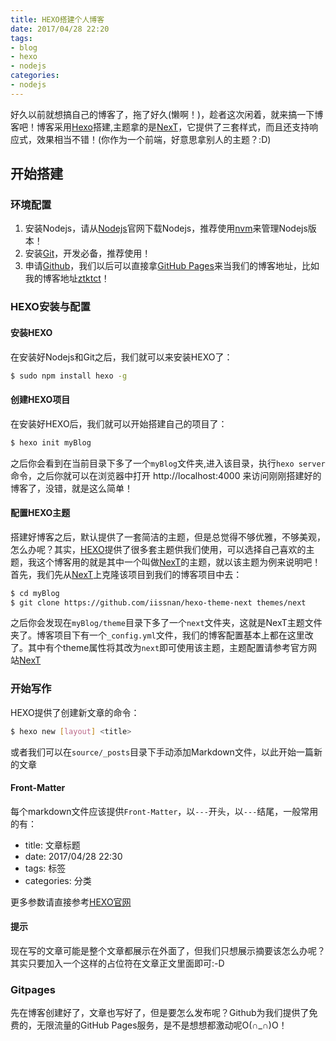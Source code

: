 ```yaml
---
title: HEXO搭建个人博客
date: 2017/04/28 22:20
tags:
- blog
- hexo
- nodejs
categories:
- nodejs
---
```

好久以前就想搞自己的博客了，拖了好久(懒啊！)，趁者这次闲着，就来搞一下博客吧！博客采用[Hexo](https://hexo.io/)搭建,主题拿的是[NexT](http://theme-next.iissnan.com/)，它提供了三套样式，而且还支持响应式，效果相当不错！(你作为一个前端，好意思拿别人的主题？:D)
<!-- more -->
## 开始搭建

### 环境配置
1. 安装Nodejs，请从[Nodejs](https://nodejs.org/en/download/)官网下载Nodejs，推荐使用[nvm](https://github.com/creationix/nvm)来管理Nodejs版本！
2. 安装[Git](https://git-scm.com/downloads)，开发必备，推荐使用！
3. 申请[Github](https://github.com/)，我们以后可以直接拿[GitHub Pages](https://pages.github.com/)来当我们的博客地址，比如我的博客地址[ztktct](https://ztktct.github.io/)！

### HEXO安装与配置
#### 安装HEXO
在安装好Nodejs和Git之后，我们就可以来安装HEXO了：
```bash
$ sudo npm install hexo -g
```
#### 创建HEXO项目
在安装好HEXO后，我们就可以开始搭建自己的项目了：
```bash
$ hexo init myBlog
```
之后你会看到在当前目录下多了一个`myBlog`文件夹,进入该目录，执行`hexo server`命令，之后你就可以在浏览器中打开 http://localhost:4000 来访问刚刚搭建好的博客了，没错，就是这么简单！

#### 配置HEXO主题
搭建好博客之后，默认提供了一套简洁的主题，但是总觉得不够优雅，不够美观，怎么办呢？其实，[HEXO](https://github.com/hexojs/hexo/wiki/Themes)提供了很多套主题供我们使用，可以选择自己喜欢的主题，我这个博客用的就是其中一个叫做[NexT](https://github.com/iissnan/hexo-theme-next)的主题，就以该主题为例来说明吧！
首先，我们先从[NexT](https://github.com/iissnan/hexo-theme-next)上克隆该项目到我们的博客项目中去：
```bash
$ cd myBlog
$ git clone https://github.com/iissnan/hexo-theme-next themes/next
```
之后你会发现在`myBlog/theme`目录下多了一个`next`文件夹，这就是NexT主题文件夹了。博客项目下有一个`_config.yml`文件，我们的博客配置基本上都在这里改了。其中有个theme属性将其改为`next`即可使用该主题，主题配置请参考官方网站[NexT](http://theme-next.iissnan.com/)

### 开始写作
HEXO提供了创建新文章的命令：
```bash
$ hexo new [layout] <title>
```
或者我们可以在`source/_posts`目录下手动添加Markdown文件，以此开始一篇新的文章

#### Front-Matter
每个markdown文件应该提供`Front-Matter`，以`---`开头，以`---`结尾，一般常用的有：
* title: 文章标题
* date: 2017/04/28 22:30
* tags: 标签
* categories: 分类

更多参数请直接参考[HEXO官网](https://hexo.io/zh-cn/docs/writing.html)

#### 提示
现在写的文章可能是整个文章都展示在外面了，但我们只想展示摘要该怎么办呢？其实只要加入一个<!-- more -->这样的占位符在文章正文里面即可:-D

### Gitpages
先在博客创建好了，文章也写好了，但是要怎么发布呢？Github为我们提供了免费的，无限流量的GitHub Pages服务，是不是想想都激动呢O(∩_∩)O！